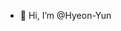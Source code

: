 - 👋 Hi, I’m @Hyeon-Yun

<!---
Hyeon-Yun/Hyeon-Yun is a ✨ special ✨ repository because its `README.md` (this file) appears on your GitHub profile.
You can click the Preview link to take a look at your changes.
--->
